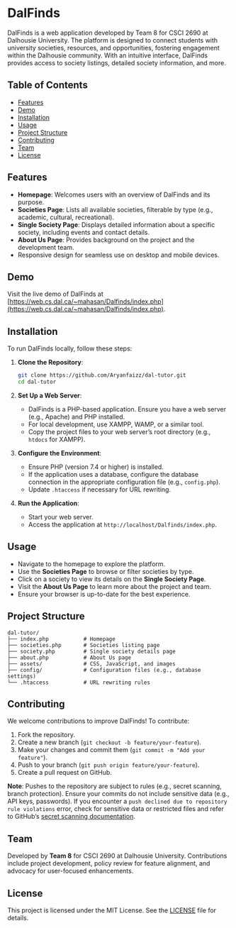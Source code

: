 # DalFinds

DalFinds is a web application developed by Team 8 for CSCI 2690 at Dalhousie University. The platform is designed to connect students with university societies, resources, and opportunities, fostering engagement within the Dalhousie community. With an intuitive interface, DalFinds provides access to society listings, detailed society information, and more.

## Table of Contents
- [Features](#features)
- [Demo](#demo)
- [Installation](#installation)
- [Usage](#usage)
- [Project Structure](#project-structure)
- [Contributing](#contributing)
- [Team](#team)
- [License](#license)

## Features
- **Homepage**: Welcomes users with an overview of DalFinds and its purpose.
- **Societies Page**: Lists all available societies, filterable by type (e.g., academic, cultural, recreational).
- **Single Society Page**: Displays detailed information about a specific society, including events and contact details.
- **About Us Page**: Provides background on the project and the development team.
- Responsive design for seamless use on desktop and mobile devices.

## Demo
Visit the live demo of DalFinds at [https://web.cs.dal.ca/~mahasan/Dalfinds/index.php](https://web.cs.dal.ca/~mahasan/Dalfinds/index.php).

## Installation
To run DalFinds locally, follow these steps:

1. **Clone the Repository**:
   ```bash
   git clone https://github.com/Aryanfaizz/dal-tutor.git
   cd dal-tutor
   ```

2. **Set Up a Web Server**:
   - DalFinds is a PHP-based application. Ensure you have a web server (e.g., Apache) and PHP installed.
   - For local development, use XAMPP, WAMP, or a similar tool.
   - Copy the project files to your web server’s root directory (e.g., `htdocs` for XAMPP).

3. **Configure the Environment**:
   - Ensure PHP (version 7.4 or higher) is installed.
   - If the application uses a database, configure the database connection in the appropriate configuration file (e.g., `config.php`).
   - Update `.htaccess` if necessary for URL rewriting.

4. **Run the Application**:
   - Start your web server.
   - Access the application at `http://localhost/Dalfinds/index.php`.

## Usage
- Navigate to the homepage to explore the platform.
- Use the **Societies Page** to browse or filter societies by type.
- Click on a society to view its details on the **Single Society Page**.
- Visit the **About Us Page** to learn more about the project and team.
- Ensure your browser is up-to-date for the best experience.

## Project Structure
```
dal-tutor/
├── index.php           # Homepage
├── societies.php       # Societies listing page
├── society.php         # Single society details page
├── about.php           # About Us page
├── assets/             # CSS, JavaScript, and images
├── config/             # Configuration files (e.g., database settings)
└── .htaccess           # URL rewriting rules
```

## Contributing
We welcome contributions to improve DalFinds! To contribute:
1. Fork the repository.
2. Create a new branch (`git checkout -b feature/your-feature`).
3. Make your changes and commit them (`git commit -m "Add your feature"`).
4. Push to your branch (`git push origin feature/your-feature`).
5. Create a pull request on GitHub.

**Note**: Pushes to the repository are subject to rules (e.g., secret scanning, branch protection). Ensure your commits do not include sensitive data (e.g., API keys, passwords). If you encounter a `push declined due to repository rule violations` error, check for sensitive data or restricted files and refer to GitHub’s [secret scanning documentation](https://docs.github.com/en/code-security/secret-scanning/pushing-a-branch-blocked-by-push-protection).

## Team
Developed by **Team 8** for CSCI 2690 at Dalhousie University. Contributions include project development, policy review for feature alignment, and advocacy for user-focused enhancements.

## License
This project is licensed under the MIT License. See the [LICENSE](LICENSE) file for details.
